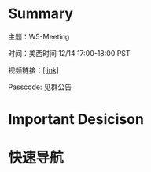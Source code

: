 # Summary
主题：W5-Meeting

时间：美西时间 12/14 17:00-18:00 PST

视频链接：[[link]](https://us02web.zoom.us/rec/share/ADS7t7eqesGLSn1kC8XtnVr9OoZPF7BGrLvybUDD6xG3RY2xFCC1wjUZmEo2aoU2.Akjqs1XZyfQGnbD3)

Passcode: 见群公告

# Important Desicison

# 快速导航